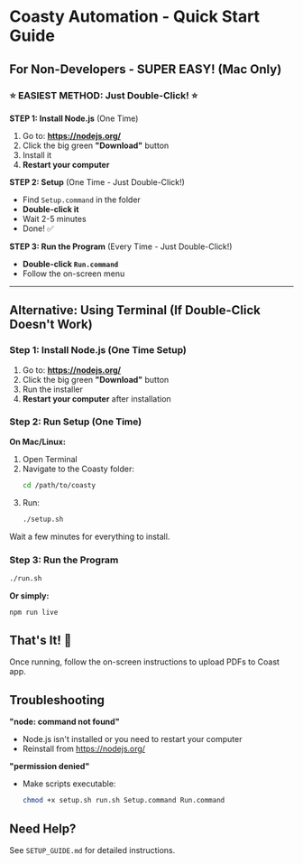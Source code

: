 # Coasty Automation - Quick Start Guide

## For Non-Developers - SUPER EASY! (Mac Only)

### ⭐ EASIEST METHOD: Just Double-Click! ⭐

**STEP 1: Install Node.js** (One Time)
1. Go to: **https://nodejs.org/**
2. Click the big green **"Download"** button
3. Install it
4. **Restart your computer**

**STEP 2: Setup** (One Time - Just Double-Click!)
- Find `Setup.command` in the folder
- **Double-click it**
- Wait 2-5 minutes
- Done! ✅

**STEP 3: Run the Program** (Every Time - Just Double-Click!)
- **Double-click `Run.command`**
- Follow the on-screen menu

---

## Alternative: Using Terminal (If Double-Click Doesn't Work)

### Step 1: Install Node.js (One Time Setup)

1. Go to: **https://nodejs.org/**
2. Click the big green **"Download"** button
3. Run the installer
4. **Restart your computer** after installation

### Step 2: Run Setup (One Time)

**On Mac/Linux:**
1. Open Terminal
2. Navigate to the Coasty folder:
   ```bash
   cd /path/to/coasty
   ```
3. Run:
   ```bash
   ./setup.sh
   ```

Wait a few minutes for everything to install.

### Step 3: Run the Program

```bash
./run.sh
```

**Or simply:**
```bash
npm run live
```

## That's It! 🎉

Once running, follow the on-screen instructions to upload PDFs to Coast app.

## Troubleshooting

**"node: command not found"**
- Node.js isn't installed or you need to restart your computer
- Reinstall from https://nodejs.org/

**"permission denied"**
- Make scripts executable:
  ```bash
  chmod +x setup.sh run.sh Setup.command Run.command
  ```

## Need Help?

See `SETUP_GUIDE.md` for detailed instructions.

